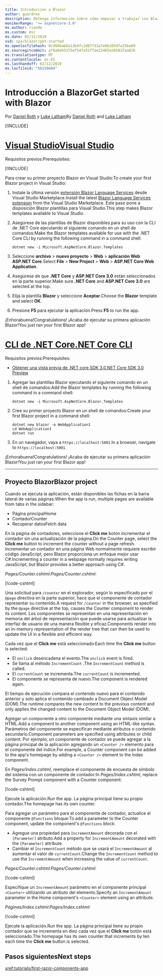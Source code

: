 ```yaml
---
title: Introducción a Blazor
author: guardrex
description: Obtenga información sobre cómo empezar a trabajar con Blazor mediante la creación y modificación de un proyecto Blazor.
monikerRange: '>= aspnetcore-3.0'
ms.author: riande
ms.custom: mvc
ms.date: 02/12/2019
uid: spa/blazor/get-started
ms.openlocfilehash: 8c984bab8a13b4fc2d87fd1a7e0b285dfa25ba09
ms.sourcegitcommit: af8a6eb5375ef547a52ffae22465e265837aa82b
ms.translationtype: MT
ms.contentlocale: es-ES
ms.lasthandoff: 02/12/2019
ms.locfileid: "56159604"
---
```

# <a name="get-started-with-blazor"></a><span data-ttu-id="d345c-103">Introducción a Blazor</span><span class="sxs-lookup"><span data-stu-id="d345c-103">Get started with Blazor</span></span>

<span data-ttu-id="d345c-104">Por [Daniel Roth](https://github.com/danroth27) y [Luke Latham](https://github.com/guardrex)</span><span class="sxs-lookup"><span data-stu-id="d345c-104">By [Daniel Roth](https://github.com/danroth27) and [Luke Latham](https://github.com/guardrex)</span></span>

[!INCLUDE[](~/includes/razor-components-preview-notice.md)]

# <a name="visual-studiotabvisual-studio"></a>[<span data-ttu-id="d345c-105">Visual Studio</span><span class="sxs-lookup"><span data-stu-id="d345c-105">Visual Studio</span></span>](#tab/visual-studio)

<span data-ttu-id="d345c-106">Requisitos previos:</span><span class="sxs-lookup"><span data-stu-id="d345c-106">Prerequisites:</span></span>

[!INCLUDE[](~/includes/net-core-prereqs-vs-3.0.md)]

<span data-ttu-id="d345c-107">Para crear su primer proyecto Blazor en Visual Studio:</span><span class="sxs-lookup"><span data-stu-id="d345c-107">To create your first Blazor project in Visual Studio:</span></span>

1. <span data-ttu-id="d345c-108">Instale la última versión [extensión Blazor Language Services](https://go.microsoft.com/fwlink/?linkid=870389) desde Visual Studio Marketplace.</span><span class="sxs-lookup"><span data-stu-id="d345c-108">Install the latest [Blazor Language Services extension](https://go.microsoft.com/fwlink/?linkid=870389) from the Visual Studio Marketplace.</span></span> <span data-ttu-id="d345c-109">Este paso pone a disposición Blazor plantillas para Visual Studio.</span><span class="sxs-lookup"><span data-stu-id="d345c-109">This step makes Blazor templates available to Visual Studio.</span></span>
1. <span data-ttu-id="d345c-110">Asegúrese de las plantillas de Blazor disponibles para su uso con la CLI de .NET Core ejecutando el siguiente comando en un shell de comandos:</span><span class="sxs-lookup"><span data-stu-id="d345c-110">Make the Blazor templates available for use with the .NET Core CLI by running the following command in a command shell:</span></span>

   ```console
   dotnet new -i Microsoft.AspNetCore.Blazor.Templates
   ```

1. <span data-ttu-id="d345c-111">Seleccione **archivo** > **nuevo proyecto** > **Web** > **aplicación Web ASP.NET Core**.</span><span class="sxs-lookup"><span data-stu-id="d345c-111">Select **File** > **New Project** > **Web** > **ASP.NET Core Web Application**.</span></span>
1. <span data-ttu-id="d345c-112">Asegúrese de que **.NET Core** y **ASP.NET Core 3.0** están seleccionados en la parte superior.</span><span class="sxs-lookup"><span data-stu-id="d345c-112">Make sure **.NET Core** and **ASP.NET Core 3.0** are selected at the top.</span></span>
1. <span data-ttu-id="d345c-113">Elija la plantilla **Blazor** y seleccione **Aceptar**.</span><span class="sxs-lookup"><span data-stu-id="d345c-113">Choose the **Blazor** template and select **OK**.</span></span>
1. <span data-ttu-id="d345c-114">Presione **F5** para ejecutar la aplicación.</span><span class="sxs-lookup"><span data-stu-id="d345c-114">Press **F5** to run the app.</span></span>

<span data-ttu-id="d345c-115">¡Enhorabuena!</span><span class="sxs-lookup"><span data-stu-id="d345c-115">Congratulations!</span></span> <span data-ttu-id="d345c-116">¡Acaba de ejecutar su primera aplicación Blazor!</span><span class="sxs-lookup"><span data-stu-id="d345c-116">You just ran your first Blazor app!</span></span>

<!--

# [Visual Studio Code](#tab/visual-studio-code)

Prerequisites:

[!INCLUDE[](~/includes/net-core-prereqs-vsc-3.0.md)]

To create your first Blazor project in Visual Studio Code:

1. Execute the following command in a command shell:

   ```console
   dotnet new blazor -o WebApplication1
   ```

1. Open the *WebApplication1* folder in Visual Studio Code.

1. Visual Studio code offers to create assets to build and debug the app, which includes the *tasks.json* and *launch.json* files. Select **Yes** to add the assets.

1. Execute the app using the Visual Studio Code debugger.

1. In a browser, navigate to `https://localhost:5001`.

Congratulations! You just ran your first Blazor app!

# [Visual Studio for Mac](#tab/visual-studio-mac)

.NET Core 3.0 will be supported with Visual Studio for Mac version 8.0 or later. Visual Studio for Mac version 8.0 Preview isn't available at this time.

Use the [.NET Core CLI version of this topic](xref:razor-components/get-started?tabs=netcore-cli) on macOS.

[!INCLUDE[](~/includes/net-core-prereqs-mac-3.0.md)]

To create your first project Blazor project in Visual Studio for Mac:

1. Select **File** > **New Solution** or **New Project**.
1. In the sidebar, select **.NET Core** > **App**.
1. Select **Blazor** and select **Next**.
1. The **Target Framework** defaults to **.NET Core 3.0**. Select **Next**.
1. In the **Project Name** field, enter `WebApplication1`. Select **Create**.
1. Select **Run** > **Run Without Debugging** to run the app *without the debugger*. Running with the debugger isn't supported at this time.

Congratulations! You just ran your first Blazor app!
-->

# <a name="net-core-clitabnetcore-cli"></a>[<span data-ttu-id="d345c-117">CLI de .NET Core</span><span class="sxs-lookup"><span data-stu-id="d345c-117">.NET Core CLI</span></span>](#tab/netcore-cli/)

<span data-ttu-id="d345c-118">Requisitos previos:</span><span class="sxs-lookup"><span data-stu-id="d345c-118">Prerequisites:</span></span>

* [<span data-ttu-id="d345c-119">Obtener una vista previa de .NET core SDK 3.0</span><span class="sxs-lookup"><span data-stu-id="d345c-119">.NET Core SDK 3.0 Preview</span></span>](https://dotnet.microsoft.com/download/dotnet-core/3.0)

1. <span data-ttu-id="d345c-120">Agregar las plantillas Blazor ejecutando el siguiente comando en un shell de comandos:</span><span class="sxs-lookup"><span data-stu-id="d345c-120">Add the Blazor templates by running the following command in a command shell:</span></span>

   ```console
   dotnet new -i Microsoft.AspNetCore.Blazor.Templates
   ```

1. <span data-ttu-id="d345c-121">Cree su primer proyecto Blazor en un shell de comandos:</span><span class="sxs-lookup"><span data-stu-id="d345c-121">Create your first Blazor project in a command shell:</span></span>

   ```console
   dotnet new blazor -o WebApplication1
   cd WebApplication1
   dotnet run
   ```

1. <span data-ttu-id="d345c-122">En un navegador, vaya a `https://localhost:5001`.</span><span class="sxs-lookup"><span data-stu-id="d345c-122">In a browser, navigate to `https://localhost:5001`.</span></span>

<span data-ttu-id="d345c-123">¡Enhorabuena!</span><span class="sxs-lookup"><span data-stu-id="d345c-123">Congratulations!</span></span> <span data-ttu-id="d345c-124">¡Acaba de ejecutar su primera aplicación Blazor!</span><span class="sxs-lookup"><span data-stu-id="d345c-124">You just ran your first Blazor app!</span></span>

---

## <a name="blazor-project"></a><span data-ttu-id="d345c-125">Proyecto Blazor</span><span class="sxs-lookup"><span data-stu-id="d345c-125">Blazor project</span></span>

<span data-ttu-id="d345c-126">Cuando se ejecuta la aplicación, están disponibles las fichas en la barra lateral de varias páginas:</span><span class="sxs-lookup"><span data-stu-id="d345c-126">When the app is run, multiple pages are available from tabs in the sidebar:</span></span>

* <span data-ttu-id="d345c-127">Página principal</span><span class="sxs-lookup"><span data-stu-id="d345c-127">Home</span></span>
* <span data-ttu-id="d345c-128">Contador</span><span class="sxs-lookup"><span data-stu-id="d345c-128">Counter</span></span>
* <span data-ttu-id="d345c-129">Recuperar datos</span><span class="sxs-lookup"><span data-stu-id="d345c-129">Fetch data</span></span>

<span data-ttu-id="d345c-130">En la página de contadores, seleccione el **Click me** botón incrementar el contador sin una actualización de la página.</span><span class="sxs-lookup"><span data-stu-id="d345c-130">On the Counter page, select the **Click me** button to increment the counter without a page refresh.</span></span> <span data-ttu-id="d345c-131">Incrementar un contador en una página Web normalmente requiere escribir código JavaScript, pero Blazor proporciona un enfoque mejor usar C#.</span><span class="sxs-lookup"><span data-stu-id="d345c-131">Incrementing a counter in a webpage normally requires writing JavaScript, but Blazor provides a better approach using C#.</span></span>

<span data-ttu-id="d345c-132">*Pages/Counter.cshtml*:</span><span class="sxs-lookup"><span data-stu-id="d345c-132">*Pages/Counter.cshtml*:</span></span>

[!code-cshtml[](get-started/samples_snapshot/3.x/Counter1.cshtml)]

<span data-ttu-id="d345c-133">Una solicitud para `/counter` en el explorador, según lo especificado por el `@page` directiva en la parte superior, hace que el componente de contador representar su contenido.</span><span class="sxs-lookup"><span data-stu-id="d345c-133">A request for `/counter` in the browser, as specified by the `@page` directive at the top, causes the Counter component to render its content.</span></span> <span data-ttu-id="d345c-134">Los componentes se representan en una representación en memoria del árbol de representación que puede usarse para actualizar la interfaz de usuario de una manera flexible y eficaz.</span><span class="sxs-lookup"><span data-stu-id="d345c-134">Components render into an in-memory representation of the render tree that can then be used to update the UI in a flexible and efficient way.</span></span>

<span data-ttu-id="d345c-135">Cada vez que el **Click me** está seleccionado:</span><span class="sxs-lookup"><span data-stu-id="d345c-135">Each time the **Click me** button is selected:</span></span>

* <span data-ttu-id="d345c-136">El `onclick` desencadena el evento.</span><span class="sxs-lookup"><span data-stu-id="d345c-136">The `onclick` event is fired.</span></span>
* <span data-ttu-id="d345c-137">Se llama al método `IncrementCount` .</span><span class="sxs-lookup"><span data-stu-id="d345c-137">The `IncrementCount` method is called.</span></span>
* <span data-ttu-id="d345c-138">El `currentCount` se incrementa.</span><span class="sxs-lookup"><span data-stu-id="d345c-138">The `currentCount` is incremented.</span></span>
* <span data-ttu-id="d345c-139">El componente se representa de nuevo.</span><span class="sxs-lookup"><span data-stu-id="d345c-139">The component is rendered again.</span></span>

<span data-ttu-id="d345c-140">El tiempo de ejecución compara el contenido nuevo para el contenido anterior y solo aplica el contenido cambiado a Document Object Model (DOM).</span><span class="sxs-lookup"><span data-stu-id="d345c-140">The runtime compares the new content to the previous content and only applies the changed content to the Document Object Model (DOM).</span></span>

<span data-ttu-id="d345c-141">Agregar un componente a otro componente mediante una sintaxis similar a HTML.</span><span class="sxs-lookup"><span data-stu-id="d345c-141">Add a component to another component using an HTML-like syntax.</span></span> <span data-ttu-id="d345c-142">Parámetros del componente se especifican mediante atributos o contenido secundario.</span><span class="sxs-lookup"><span data-stu-id="d345c-142">Component parameters are specified using attributes or child content.</span></span> <span data-ttu-id="d345c-143">Por ejemplo, un componente de contador se puede agregar a la página principal de la aplicación agregando un `<Counter />` elemento para el componente del índice.</span><span class="sxs-lookup"><span data-stu-id="d345c-143">For example, a Counter component can be added to the app's homepage by adding a `<Counter />` element to the Index component.</span></span>

<span data-ttu-id="d345c-144">En *Pages/index.cshtml*, reemplace el componente de encuesta de símbolo del sistema con un componente de contador:</span><span class="sxs-lookup"><span data-stu-id="d345c-144">In *Pages/Index.cshtml*, replace the Survey Prompt component with a Counter component:</span></span>

[!code-cshtml[](get-started/samples_snapshot/3.x/Index1.cshtml?highlight=7)]

<span data-ttu-id="d345c-145">Ejecute la aplicación.</span><span class="sxs-lookup"><span data-stu-id="d345c-145">Run the app.</span></span> <span data-ttu-id="d345c-146">La página principal tiene su propio contador.</span><span class="sxs-lookup"><span data-stu-id="d345c-146">The homepage has its own counter.</span></span>

<span data-ttu-id="d345c-147">Para agregar un parámetro para el componente de contador, actualice el componente `@functions` bloque:</span><span class="sxs-lookup"><span data-stu-id="d345c-147">To add a parameter to the Counter component, update the component's `@functions` block:</span></span>

* <span data-ttu-id="d345c-148">Agregue una propiedad para `IncrementAmount` decorada con el `[Parameter]` atributo.</span><span class="sxs-lookup"><span data-stu-id="d345c-148">Add a property for `IncrementAmount` decorated with the `[Parameter]` attribute.</span></span>
* <span data-ttu-id="d345c-149">Cambiar el `IncrementCount` método que se usará el `IncrementAmount` al aumentar el valor de `currentCount`.</span><span class="sxs-lookup"><span data-stu-id="d345c-149">Change the `IncrementCount` method to use the `IncrementAmount` when increasing the value of `currentCount`.</span></span>

<span data-ttu-id="d345c-150">*Pages/Counter.cshtml*:</span><span class="sxs-lookup"><span data-stu-id="d345c-150">*Pages/Counter.cshtml*:</span></span>

[!code-cshtml[](get-started/samples_snapshot/3.x/Counter2.cshtml?highlight=4,8)]

<span data-ttu-id="d345c-151">Especifique un `IncrementAmount` parámetro en el componente principal `<Counter>` utilizando un atributo del elemento.</span><span class="sxs-lookup"><span data-stu-id="d345c-151">Specify an `IncrementAmount` parameter in the Home component's `<Counter>` element using an attribute.</span></span>

<span data-ttu-id="d345c-152">*Páginas/Index.cshtml*:</span><span class="sxs-lookup"><span data-stu-id="d345c-152">*Pages/Index.cshtml*:</span></span>

[!code-cshtml[](get-started/samples_snapshot/3.x/Index2.cshtml)]

<span data-ttu-id="d345c-153">Ejecute la aplicación.</span><span class="sxs-lookup"><span data-stu-id="d345c-153">Run the app.</span></span> <span data-ttu-id="d345c-154">La página principal tiene su propio contador que se incrementa en diez cada vez que el **Click me** botón está seleccionado.</span><span class="sxs-lookup"><span data-stu-id="d345c-154">The homepage has its own counter that increments by ten each time the **Click me** button is selected.</span></span>

## <a name="next-steps"></a><span data-ttu-id="d345c-155">Pasos siguientes</span><span class="sxs-lookup"><span data-stu-id="d345c-155">Next steps</span></span>

<xref:tutorials/first-razor-components-app>
